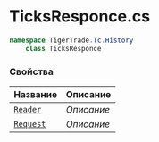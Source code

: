 
# TicksResponce.cs
```csharp
namespace TigerTrade.Tc.History  
    class TicksResponce
```

### Свойства
| Название | Описание |
| --- | --- |
| [`Reader`](./Свойства/Reader.md) | *Описание* |
| [`Request`](./Свойства/Request.md) | *Описание* |
